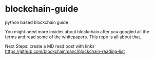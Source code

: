 # blockchain-guide
python based blockchain guide

You might need more insides about blockchain after you googled all the terms and read some of the whitepapers. This repo is all about that. 

Next Steps:
create a MD read post with links
https://github.com/blockchainmanc/blockchain-reading-list

